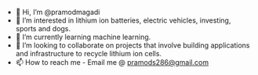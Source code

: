 - 👋 Hi, I’m @pramodmagadi
- 👀 I’m interested in lithium ion batteries, electric vehicles, investing, sports and dogs.
- 🌱 I’m currently learning machine learning.
- 💞️ I’m looking to collaborate on projects that involve building applications and infrastructure to recycle lithium ion cells.
- 📫 How to reach me - Email me @ pramods286@gmail.com

<!---
pramodmagadi/pramodmagadi is a ✨ special ✨ repository because its `README.md` (this file) appears on your GitHub profile.
You can click the Preview link to take a look at your changes.
--->
